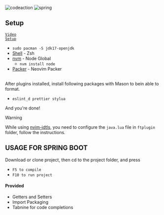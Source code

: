 ![codeaction](https://github.com/frankcrafter/Nvim/assets/133362490/032920f6-da70-4868-9c26-21116a1f9cf3)
![spring](https://github.com/frankcrafter/Nvim/assets/133362490/b238de04-896a-4aef-b152-a679f3ca5515)


## Setup
<code><a href='https://www.youtube.com/watch?v=49dXI_BWESU'>Video Setup</a></code>
<br>
+ <code>sudo pacman -S jdk17-openjdk</code>
+ <a href='https://ohmyz.sh/'>Shell</a> - Zsh
+ <a href='https://github.com/nvm-sh/nvm/'>nvm</a> - Node Global
  + <code>nvm install node</code>
+ <a href='https://github.com/wbthomason/packer.nvim'>Packer</a> - Neovim Packer


<br>After plugins installed, install following packages with Mason to bein able to format.
 + <code>eslint_d prettier stylua</code>

And you're done!


> [!WARNING]
> While using <a href='https://github.com/mfussenegger/nvim-jdtls'>nvim-jdtls</a>, you need to configure the <code>java.lua</code> file in <code>ftplugin</code> folder, follow the instructions.

## USAGE FOR SPRING BOOT
Download or clone project, then cd to the project folder, and press
+ <code>F5 to compile</code>
+ <code>F10 to run project</code>

#### Provided
+ Getters and Setters
+ Import Packaging
+ Tabnine for code completions
